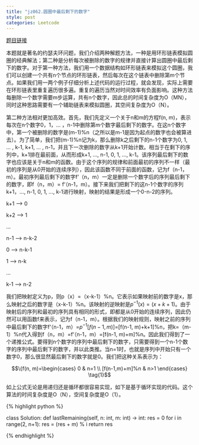 ```yaml
---
title: "jz062.圆圈中最后剩下的数字"
style: post
categories: Leetcode 
---
```


[题目链接](https://leetcode-cn.com/problems/yuan-quan-zhong-zui-hou-sheng-xia-de-shu-zi-lcof/)

本题就是著名的约瑟夫环问题，我们介绍两种解题方法，一种是用环形链表模拟圆圈的经典解法；第二种是分析每次被删除的数字的规律并直接计算出圆圈中最后剩下的数字。对于第一种方法，我们用一个数据结构如环形链表来模拟这个圆圈，我们可以创建一个共有n个节点的环形链表，然后每次在这个链表中删除第m个节点。如果我们用一两个例子仔细分析上述代码的运行过程，就会发现，实际上需要在环形链表里重复遍历很多遍。重复的遍历当然对时间效率有负面影响。这种方法每删除一个数字需要m步运算，共有n个数字，因此总的时间复杂度为O（MN），同时这种思路需要有一个辅助链表来模拟圆圈，其空间复杂度为O（N）。

第二种方法相对更加高效。首先，我们先定义一个关于n和m的方程f(n, m)，表示每次在n个数字0，1，... ，n-1中删除第m个数字最后剩下的数字。在这n个数字中，第一个被删除的数字是(m-1)%n（之所以是m-1是因为起点的数字也会被算进去）。为了简单，我们把(m-1)%n记为k，那么删除k之后剩下的n-1个数字为0, 1, ... , k-1, k+1, ... , n-1，并且下一次删除的数字从k+1开始计数。相当于在剩下的序列中，k+1排在最前面，从而形成k+1, ..., n-1, 0, 1, ..., k-1。该序列最后剩下的数字也应该是关于n和m的函数。由于这个序列的规律和前面最初的序列不一样（最初的序列是从0开始的连续序列），因此该函数不同于前面的函数，记为f（n-1，m）。最初序列最后剩下的数字f’（n，m）一定是删除一个数字后的序列最后剩下的数字，即f（n，m）= f‘（n-1，m）。接下来我们把剩下的这n-1个数字的序列k+1，..., n-1, 0, 1, ..., k-1进行映射，映射的结果是形成一个0-n-2的序列。

k+1 --> 0

k+2 --> 1

...

n-1 --> n-k-2

0 --> n-k-1

1 --> n-k

...

k-1 --> n-2

我们把映射定义为p，则p（x）=（x-k-1）%n。它表示如果映射前的数字是x，那么映射之后的数字是（x-k-1）%n。该映射的逆映射是$p^{-1}(x)=(x+k+1)%n$。由于映射后的序列和最初的序列具有相同的形式，即都是从0开始的连续序列，因此仍然可以用函数f来表示，记为f（n-1，m）。根据我们的映射规则，映射之前的序列中最后剩下的数字f‘（n-1，m）=$p^{-1}[f(n-1,m)]$=[f(n-1, m)+k+1]%n，把k=（m-1）%n代入得到f（n，m）=f‘（n-1，m）=[f(n-1, m)+m]%n。因此我们得到了一个递推公式。要得到n个数字的序列中最后剩下的数字，只需要得到一个n-1个数字的序列中最后剩下的数字，并以此类推。当n=1时，也就是序列中开始只有一个数字0，那么很显然最后剩下的数字就是0。我们把这种关系表示为：

$$\{f(n, m)=\begin{cases} 0 & n=1 \\ [f(n-1,m)+m]%n & n>1 \end{cases} \tag{1}$$

如上公式无论是用递归还是循环都很容易实现，如下是基于循环实现的代码。这个算法的时间复杂度是O（N），空间复杂度是O（1）。

{% highlight python %}

class Solution:
    def lastRemaining(self, n: int, m: int) -> int:
        res = 0
        for i in range(2, n+1):
            res = (res + m) % i
        return res

{% endhighlight %}

